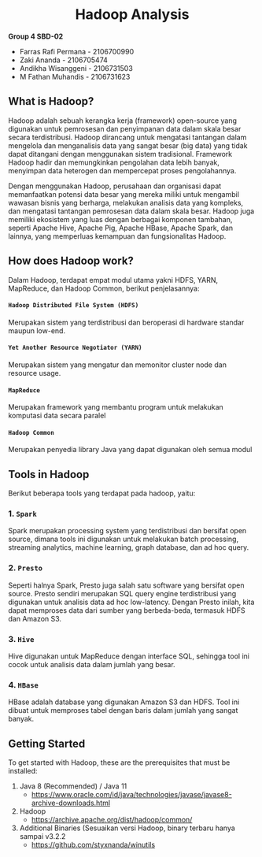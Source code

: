 <div align="center">
  <h1 align="center">Hadoop Analysis</h1>
</div>

**Group 4 SBD-02**
+ Farras Rafi Permana - 2106700990
+ Zaki Ananda - 2106705474
+ Andikha Wisanggeni - 2106731503
+ M Fathan Muhandis - 2106731623

## What is Hadoop?
Hadoop adalah sebuah kerangka kerja (framework) open-source yang digunakan untuk pemrosesan dan penyimpanan data dalam skala besar secara terdistribusi. Hadoop dirancang untuk mengatasi tantangan dalam mengelola dan menganalisis data yang sangat besar (big data) yang tidak dapat ditangani dengan menggunakan sistem tradisional. Framework Hadoop hadir dan memungkinkan pengolahan data lebih banyak, menyimpan data heterogen dan mempercepat proses pengolahannya.

Dengan menggunakan Hadoop, perusahaan dan organisasi dapat memanfaatkan potensi data besar yang mereka miliki untuk mengambil wawasan bisnis yang berharga, melakukan analisis data yang kompleks, dan mengatasi tantangan pemrosesan data dalam skala besar. Hadoop juga memiliki ekosistem yang luas dengan berbagai komponen tambahan, seperti Apache Hive, Apache Pig, Apache HBase, Apache Spark, dan lainnya, yang memperluas kemampuan dan fungsionalitas Hadoop.

## How does Hadoop work?
Dalam Hadoop, terdapat empat modul utama yakni HDFS, YARN, MapReduce, dan Hadoop Common, berikut penjelasannya:

#### `Hadoop Distributed File System (HDFS)`

Merupakan sistem yang terdistribusi dan beroperasi di hardware standar maupun low-end.

#### `Yet Another Resource Negotiator (YARN)`

Merupakan sistem yang mengatur dan memonitor cluster node dan resource usage.

#### `MapReduce`

Merupakan framework yang membantu program untuk melakukan komputasi data secara paralel

#### `Hadoop Common`

Merupakan penyedia library Java yang dapat digunakan oleh semua modul

## Tools in Hadoop

Berikut beberapa tools yang terdapat pada hadoop, yaitu:

### 1. `Spark`

Spark merupakan processing system yang terdistribusi dan bersifat open source, dimana tools ini digunakan untuk melakukan batch processing, streaming analytics, machine learning, graph database, dan ad hoc query.

### 2. `Presto`

Seperti halnya Spark, Presto juga salah satu software yang bersifat open source. Presto sendiri merupakan SQL query engine terdistribusi yang digunakan untuk analisis data ad hoc low-latency.  Dengan Presto inilah, kita dapat memproses data dari sumber yang berbeda-beda, termasuk HDFS dan Amazon S3.

### 3. `Hive`

Hive digunakan untuk MapReduce dengan interface SQL, sehingga tool ini cocok untuk analisis data dalam jumlah yang besar.

### 4. `HBase`

HBase adalah database yang digunakan Amazon S3 dan HDFS. Tool ini dibuat untuk memproses tabel dengan baris dalam jumlah yang sangat banyak.


## Getting Started

To get started with Hadoop, these are the prerequisites that must be installed:

1. Java 8 (Recommended) / Java 11
   + https://www.oracle.com/id/java/technologies/javase/javase8-archive-downloads.html
3. Hadoop
   + https://archive.apache.org/dist/hadoop/common/
5. Additional Binaries (Sesuaikan versi Hadoop, binary terbaru hanya sampai v3.2.2
   + https://github.com/styxnanda/winutils
